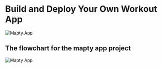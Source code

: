 # Build and Deploy Your Own Workout App
![Mapty App](https://imgur.com/bXdKiJJ)

## The flowchart for the mapty app project

![Mapty App](https://imgur.com/mvx2iEJ)
